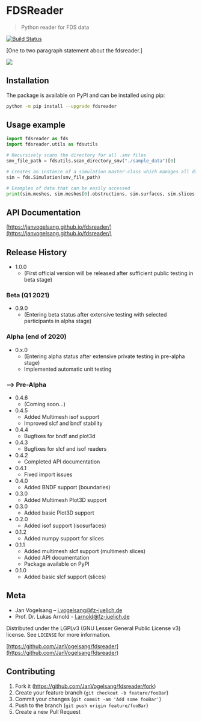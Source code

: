# FDSReader
> Python reader for FDS data

[![Build Status](https://travis-ci.org/JanVogelsang/fdsreader.svg?branch=master)](https://travis-ci.org/JanVogelsang/fdsreader)

[One to two paragraph statement about the fdsreader.]

![](https://via.placeholder.com/250)

## Installation

The package is available on PyPI and can be installed using pip:  
```sh
python -m pip install --upgrade fdsreader
```

## Usage example
```python
import fdsreader as fds
import fdsreader.utils as fdsutils

# Recursively scans the directory for all .smv files
smv_file_path = fdsutils.scan_directory_smv("./sample_data")[0]

# Creates an instance of a simulation master-class which manages all data for a given simulation
sim = fds.Simulation(smv_file_path)

# Examples of data that can be easily accessed
print(sim.meshes, sim.meshes[0].obstructions, sim.surfaces, sim.slices, sim.boundaries, sim.data_3d, sim.isosurfaces)
```


## API Documentation
[https://janvogelsang.github.io/fdsreader/](https://janvogelsang.github.io/fdsreader/)

## Release History
* 1.0.0
    * (First official version will be released after sufficient public testing in beta stage)
### Beta (Q1 2021)
* 0.9.0
    * (Entering beta status after extensive testing with selected participants in alpha stage)
### Alpha (end of 2020)
* 0.x.0
    * (Entering alpha status after extensive private testing in pre-alpha stage)
    * Implemented automatic unit testing
    
### --> Pre-Alpha
* 0.4.6
    * (Coming soon...)
* 0.4.5
    * Added Multimesh isof support
    * Improved slcf and bndf stability
* 0.4.4
    * Bugfixes for bndf and plot3d
* 0.4.3
    * Bugfixes for slcf and isof readers
* 0.4.2
    * Completed API documentation
* 0.4.1
    * Fixed import issues 
* 0.4.0
    * Added BNDF support (boundaries)
* 0.3.0
    * Added Multimesh Plot3D support
* 0.3.0
    * Added basic Plot3D support
* 0.2.0
    * Added isof support (isosurfaces)
* 0.1.2
    * Added numpy support for slices
* 0.1.1
    * Added multimesh slcf support (multimesh slices)
    * Added API documentation
    * Package available on PyPI
* 0.1.0
    * Added basic slcf support (slices)

## Meta

*  Jan Vogelsang – j.vogelsang@fz-juelich.de
*  Prof. Dr. Lukas Arnold - l.arnold@fz-juelich.de

Distributed under the LGPLv3 (GNU Lesser General Public License v3) license. See ``LICENSE`` for more information.

[https://github.com/JanVogelsang/fdsreader](https://github.com/JanVogelsang/fdsreader)

## Contributing

1. Fork it (<https://github.com/JanVogelsang/fdsreader/fork>)
2. Create your feature branch (`git checkout -b feature/fooBar`)
3. Commit your changes (`git commit -am 'Add some fooBar'`)
4. Push to the branch (`git push origin feature/fooBar`)
5. Create a new Pull Request
